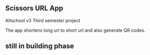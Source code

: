 
## Scissors URL App
Altschool v3 Third semester project

The app shortens long url to short url and also generate QR codes.

## still in building phase